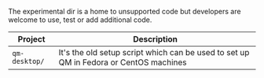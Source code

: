 The experimental dir is a home to unsupported code but developers are
welcome to use, test or add additional code.

| Project       | Description                                                                            |
|---------------|----------------------------------------------------------------------------------------|
| `qm-desktop/` | It's the old setup script which can be used to set up QM in Fedora or CentOS machines  |

